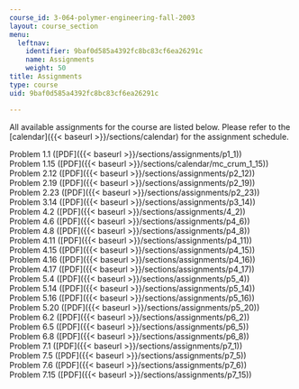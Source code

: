 ```yaml
---
course_id: 3-064-polymer-engineering-fall-2003
layout: course_section
menu:
  leftnav:
    identifier: 9baf0d585a4392fc8bc83cf6ea26291c
    name: Assignments
    weight: 50
title: Assignments
type: course
uid: 9baf0d585a4392fc8bc83cf6ea26291c

---
```


All available assignments for the course are listed below. Please refer to the [calendar]({{< baseurl >}}/sections/calendar) for the assignment schedule.

Problem 1.1 ([PDF]({{< baseurl >}}/sections/assignments/p1_1))  
Problem 1.15 ([PDF]({{< baseurl >}}/sections/calendar/mc_crum_1_15))  
Problem 2.12 ([PDF]({{< baseurl >}}/sections/assignments/p2_12))  
Problem 2.19 ([PDF]({{< baseurl >}}/sections/assignments/p2_19))  
Problem 2.23 ([PDF]({{< baseurl >}}/sections/assignments/p2_23))  
Problem 3.14 ([PDF]({{< baseurl >}}/sections/assignments/p3_14))  
Problem 4.2 ([PDF]({{< baseurl >}}/sections/assignments/4_2))  
Problem 4.6 ([PDF]({{< baseurl >}}/sections/assignments/p4_6))  
Problem 4.8 ([PDF]({{< baseurl >}}/sections/assignments/p4_8))  
Problem 4.11 ([PDF]({{< baseurl >}}/sections/assignments/p4_11))  
Problem 4.15 ([PDF]({{< baseurl >}}/sections/assignments/p4_15))  
Problem 4.16 ([PDF]({{< baseurl >}}/sections/assignments/p4_16))  
Problem 4.17 ([PDF]({{< baseurl >}}/sections/assignments/p4_17))  
Problem 5.4 ([PDF]({{< baseurl >}}/sections/assignments/p5_4))  
Problem 5.14 ([PDF]({{< baseurl >}}/sections/assignments/p5_14))  
Problem 5.16 ([PDF]({{< baseurl >}}/sections/assignments/p5_16))  
Problem 5.20 ([PDF]({{< baseurl >}}/sections/assignments/p5_20))  
Problem 6.2 ([PDF]({{< baseurl >}}/sections/assignments/p6_2))  
Problem 6.5 ([PDF]({{< baseurl >}}/sections/assignments/p6_5))  
Problem 6.8 ([PDF]({{< baseurl >}}/sections/assignments/p6_8))  
Problem 7.1 ([PDF]({{< baseurl >}}/sections/assignments/p7_1))  
Problem 7.5 ([PDF]({{< baseurl >}}/sections/assignments/p7_5))  
Problem 7.6 ([PDF]({{< baseurl >}}/sections/assignments/p7_6))  
Problem 7.15 ([PDF]({{< baseurl >}}/sections/assignments/p7_15))